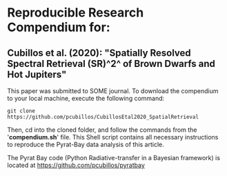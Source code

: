 # Reproducible Research Compendium for:

## Cubillos et al. (2020): "Spatially Resolved Spectral Retrieval (SR)^2^ of Brown Dwarfs and Hot Jupiters"


This paper was submitted to SOME journal. To download the compendium to your local machine, execute the following command:
```shell
git clone https://github.com/pcubillos/CubillosEtal2020_SpatialRetrieval
```

Then, cd into the cloned folder, and follow the commands from the '**compendium.sh**' file.  This Shell script contains all necessary instructions to reproduce the Pyrat-Bay data analysis of this article.

The Pyrat Bay code (Python Radiative-transfer in a Bayesian framework) is located at https://github.com/pcubillos/pyratbay

